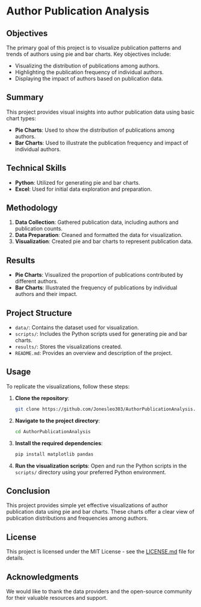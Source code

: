 # Author Publication Analysis

## Objectives
The primary goal of this project is to visualize publication patterns and trends of authors using pie and bar charts. Key objectives include:
- Visualizing the distribution of publications among authors.
- Highlighting the publication frequency of individual authors.
- Displaying the impact of authors based on publication data.

## Summary
This project provides visual insights into author publication data using basic chart types:
- **Pie Charts**: Used to show the distribution of publications among authors.
- **Bar Charts**: Used to illustrate the publication frequency and impact of individual authors.

## Technical Skills
- **Python**: Utilized for generating pie and bar charts.
- **Excel**: Used for initial data exploration and preparation.

## Methodology
1. **Data Collection**: Gathered publication data, including authors and publication counts.
2. **Data Preparation**: Cleaned and formatted the data for visualization.
3. **Visualization**: Created pie and bar charts to represent publication data.

## Results
- **Pie Charts**: Visualized the proportion of publications contributed by different authors.
- **Bar Charts**: Illustrated the frequency of publications by individual authors and their impact.

## Project Structure
- `data/`: Contains the dataset used for visualization.
- `scripts/`: Includes the Python scripts used for generating pie and bar charts.
- `results/`: Stores the visualizations created.
- `README.md`: Provides an overview and description of the project.

## Usage
To replicate the visualizations, follow these steps:

1. **Clone the repository**:
    ```sh
    git clone https://github.com/Jonesleo303/AuthorPublicationAnalysis.git
    ```

2. **Navigate to the project directory**:
    ```sh
    cd AuthorPublicationAnalysis
    ```

3. **Install the required dependencies**:
    ```sh
    pip install matplotlib pandas
    ```

4. **Run the visualization scripts**:
    Open and run the Python scripts in the `scripts/` directory using your preferred Python environment.

## Conclusion
This project provides simple yet effective visualizations of author publication data using pie and bar charts. These charts offer a clear view of publication distributions and frequencies among authors.

## License
This project is licensed under the MIT License - see the [LICENSE.md](LICENSE.md) file for details.

## Acknowledgments
We would like to thank the data providers and the open-source community for their valuable resources and support.
